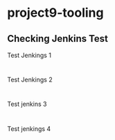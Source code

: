 # project9-tooling


## Checking Jenkins Test

Test Jenkings 1
#
Test Jenkings 2
#
Test jenkins 3

#
Test jenkings 4
